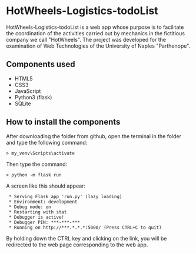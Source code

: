 # HotWheels-Logistics-todoList
HotWheels-Logistics-todoList is a web app whose purpose is to facilitate the coordination of the activities carried out by mechanics in the fictitious company we call "HotWheels". The project was developed for the examination of Web Technologies of the University of Naples "Parthenope".
## Components used
- HTML5 
- CSS3
- JavaScript
- Python3 (flask)
- SQLite
## How to install the components
After downloading the folder from github, open the terminal in the folder and type the following command:
```
> my_venv\Scripts\activate
```
Then type the command:
```
> python -m flask run
```
A screen like this should appear:
```
 * Serving Flask app 'run.py' (lazy loading)
 * Environment: development
 * Debug mode: on
 * Restarting with stat
 * Debugger is active!
 * Debugger PIN: ***-***-***
 * Running on http://***.*.*.*:5000/ (Press CTRL+C to quit)
```
By holding down the CTRL key and clicking on the link, you will be redirected to the web page corresponding to the web app.
